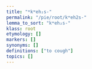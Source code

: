 ```yaml
---
title: "*kʷeh₂s-"
permalink: "/pie/root/kʷeh2s-"
lemma_to_sort: "kʷeh₂s-"
klass: root
etymology: []
markers: []
synonyms: []
definitions: ["to cough"]
topics: []
---
```

